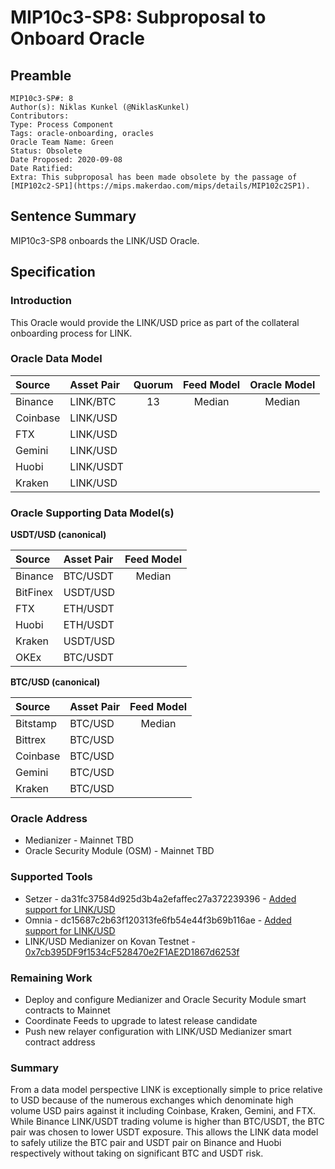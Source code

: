 # MIP10c3-SP8: Subproposal to Onboard Oracle

## Preamble
```
MIP10c3-SP#: 8
Author(s): Niklas Kunkel (@NiklasKunkel)
Contributors:
Type: Process Component
Tags: oracle-onboarding, oracles
Oracle Team Name: Green
Status: Obsolete
Date Proposed: 2020-09-08
Date Ratified:
Extra: This subproposal has been made obsolete by the passage of [MIP102c2-SP1](https://mips.makerdao.com/mips/details/MIP102c2SP1).
```

## Sentence Summary
MIP10c3-SP8 onboards the LINK/USD Oracle.

## Specification

### Introduction

This Oracle would provide the LINK/USD price as part of the collateral onboarding process for LINK.

### Oracle Data Model

|    Source    |  Asset Pair   |Quorum | Feed Model  | Oracle Model |
| :----------- | :------------ | :---: | :---------: | :----------: |
|    Binance   |    LINK/BTC   |   13  |    Median   |    Median    |
|   Coinbase   |    LINK/USD   |
|     FTX      |    LINK/USD   |
|    Gemini    |    LINK/USD   |
|     Huobi    |    LINK/USDT  |
|    Kraken    |    LINK/USD   |

### Oracle Supporting Data Model(s)

**USDT/USD (canonical)**

|    Source     |  Asset Pair   |  Feed Model  |
| :------------ | :------------ | :----------: |
|   Binance     |    BTC/USDT   |    Median    |
|   BitFinex    |    USDT/USD   |              |
|   FTX         |    ETH/USDT   |              |
|   Huobi       |    ETH/USDT   |              |
|   Kraken      |    USDT/USD   |              |
|   OKEx        |    BTC/USDT   |              |

**BTC/USD (canonical)**

|    Source     |  Asset Pair   |  Feed Model  |
| :------------ | :------------ | :----------: |
|   Bitstamp    |    BTC/USD    |    Median    |
|   Bittrex     |    BTC/USD    |              |
|   Coinbase    |    BTC/USD    |              |
|   Gemini      |    BTC/USD    |              |
|   Kraken      |    BTC/USD    |              |

### Oracle Address
- Medianizer - Mainnet TBD
- Oracle Security Module (OSM) - Mainnet TBD

### Supported Tools
- Setzer - da31fc37584d925d3b4a2efaffec27a372239396 - [Added support for LINK/USD](https://github.com/makerdao/setzer-mcd/commit/da31fc37584d925d3b4a2efaffec27a372239396)
- Omnia - dc15687c2b63f120313fe6fb54e44f3b69b116ae - [Added support for LINK/USD](https://github.com/makerdao/oracles-v2/commit/dc15687c2b63f120313fe6fb54e44f3b69b116ae)
- LINK/USD Medianizer on Kovan Testnet - [0x7cb395DF9f1534cF528470e2F1AE2D1867d6253f](https://kovan.etherscan.io/address/0x7cb395df9f1534cf528470e2f1ae2d1867d6253f)

### Remaining Work

- Deploy and configure Medianizer and Oracle Security Module smart contracts to Mainnet
- Coordinate Feeds to upgrade to latest release candidate
- Push new relayer configuration with LINK/USD Medianizer smart contract address

### Summary

From a data model perspective LINK is exceptionally simple to price relative to USD because of the numerous exchanges which denominate high volume USD pairs against it including Coinbase, Kraken, Gemini, and FTX. While Binance LINK/USDT trading volume is higher than BTC/USDT, the BTC pair was chosen to lower USDT exposure. This allows the LINK data model to safely utilize the BTC pair and USDT pair on Binance and Huobi respectively without taking on significant BTC and USDT risk.
